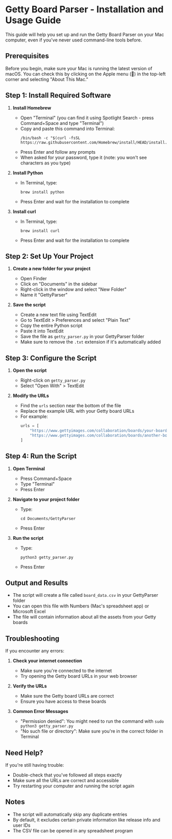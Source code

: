 # Getty Board Parser - Installation and Usage Guide

This guide will help you set up and run the Getty Board Parser on your Mac computer, even if you've never used command-line tools before.

## Prerequisites

Before you begin, make sure your Mac is running the latest version of macOS. You can check this by clicking on the Apple menu (🍎) in the top-left corner and selecting "About This Mac."

## Step 1: Install Required Software

1. **Install Homebrew**
   - Open "Terminal" (you can find it using Spotlight Search - press Command+Space and type "Terminal")
   - Copy and paste this command into Terminal:
     ```
     /bin/bash -c "$(curl -fsSL https://raw.githubusercontent.com/Homebrew/install/HEAD/install.sh)"
     ```
   - Press Enter and follow any prompts
   - When asked for your password, type it (note: you won't see characters as you type)

2. **Install Python**
   - In Terminal, type:
     ```
     brew install python
     ```
   - Press Enter and wait for the installation to complete

3. **Install curl**
   - In Terminal, type:
     ```
     brew install curl
     ```
   - Press Enter and wait for the installation to complete

## Step 2: Set Up Your Project

1. **Create a new folder for your project**
   - Open Finder
   - Click on "Documents" in the sidebar
   - Right-click in the window and select "New Folder"
   - Name it "GettyParser"

2. **Save the script**
   - Create a new text file using TextEdit
   - Go to TextEdit > Preferences and select "Plain Text"
   - Copy the entire Python script
   - Paste it into TextEdit
   - Save the file as `getty_parser.py` in your GettyParser folder
   - Make sure to remove the `.txt` extension if it's automatically added

## Step 3: Configure the Script

1. **Open the script**
   - Right-click on `getty_parser.py`
   - Select "Open With" > TextEdit

2. **Modify the URLs**
   - Find the `urls` section near the bottom of the file
   - Replace the example URL with your Getty board URLs
   - For example:
     ```python
     urls = [
         "https://www.gettyimages.com/collaboration/boards/your-board-url-here",
         "https://www.gettyimages.com/collaboration/boards/another-board-url"
     ]
     ```

## Step 4: Run the Script

1. **Open Terminal**
   - Press Command+Space
   - Type "Terminal"
   - Press Enter

2. **Navigate to your project folder**
   - Type:
     ```
     cd Documents/GettyParser
     ```
   - Press Enter

3. **Run the script**
   - Type:
     ```
     python3 getty_parser.py
     ```
   - Press Enter

## Output and Results

- The script will create a file called `board_data.csv` in your GettyParser folder
- You can open this file with Numbers (Mac's spreadsheet app) or Microsoft Excel
- The file will contain information about all the assets from your Getty boards

## Troubleshooting

If you encounter any errors:

1. **Check your internet connection**
   - Make sure you're connected to the internet
   - Try opening the Getty board URLs in your web browser

2. **Verify the URLs**
   - Make sure the Getty board URLs are correct
   - Ensure you have access to these boards

3. **Common Error Messages**
   - "Permission denied": You might need to run the command with `sudo python3 getty_parser.py`
   - "No such file or directory": Make sure you're in the correct folder in Terminal

## Need Help?

If you're still having trouble:
- Double-check that you've followed all steps exactly
- Make sure all the URLs are correct and accessible
- Try restarting your computer and running the script again

## Notes

- The script will automatically skip any duplicate entries
- By default, it excludes certain private information like release info and user IDs
- The CSV file can be opened in any spreadsheet program
